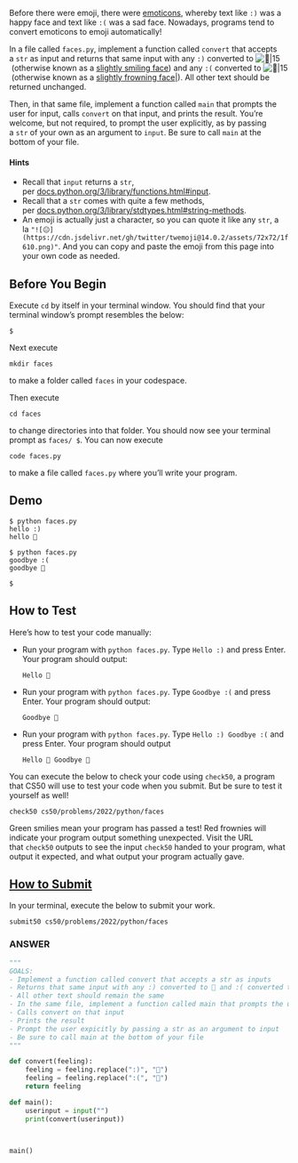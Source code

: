 Before there were emoji, there were [emoticons](https://en.wikipedia.org/wiki/List_of_emoticons), whereby text like `:)` was a happy face and text like `:(` was a sad face. Nowadays, programs tend to convert emoticons to emoji automatically!

In a file called `faces.py`, implement a function called `convert` that accepts a `str` as input and returns that same input with any `:)` converted to ![🙂|15](https://cdn.jsdelivr.net/gh/twitter/twemoji@14.0.2/assets/72x72/1f642.png) (otherwise known as a [slightly smiling face](https://emojipedia.org/slightly-smiling-face/)) and any `:(` converted to ![🙁|15](https://cdn.jsdelivr.net/gh/twitter/twemoji@14.0.2/assets/72x72/1f641.png) (otherwise known as a [slightly frowning face|](https://emojipedia.org/slightly-frowning-face/)). All other text should be returned unchanged.

Then, in that same file, implement a function called `main` that prompts the user for input, calls `convert` on that input, and prints the result. You’re welcome, but not required, to prompt the user explicitly, as by passing a `str` of your own as an argument to `input`. Be sure to call `main` at the bottom of your file.

#### Hints
- Recall that `input` returns a `str`, per [docs.python.org/3/library/functions.html#input](https://docs.python.org/3/library/functions.html#input).
- Recall that a `str` comes with quite a few methods, per [docs.python.org/3/library/stdtypes.html#string-methods](https://docs.python.org/3/library/stdtypes.html#string-methods).
- An emoji is actually just a character, so you can quote it like any `str`, a la `"![😐](https://cdn.jsdelivr.net/gh/twitter/twemoji@14.0.2/assets/72x72/1f610.png)"`. And you can copy and paste the emoji from this page into your own code as needed.

## Before You Begin

Execute `cd` by itself in your terminal window. You should find that your terminal window’s prompt resembles the below:

```
$
```

Next execute

```
mkdir faces
```

to make a folder called `faces` in your codespace.

Then execute

```
cd faces
```

to change directories into that folder. You should now see your terminal prompt as `faces/ $`. You can now execute

```
code faces.py
```

to make a file called `faces.py` where you’ll write your program.

## Demo
```
$ python faces.py
hello :)
hello 🙂

$ python faces.py
goodbye :(
goodbye 🙁

$
```

## How to Test

Here’s how to test your code manually:

- Run your program with `python faces.py`. Type `Hello :)` and press Enter. Your program should output:
    
    ```
    Hello 🙂
    ```
    
- Run your program with `python faces.py`. Type `Goodbye :(` and press Enter. Your program should output:
    
    ```
    Goodbye 🙁
    ```
    
- Run your program with `python faces.py`. Type `Hello :) Goodbye :(` and press Enter. Your program should output
    
    ```
    Hello 🙂 Goodbye 🙁
    ```
    

You can execute the below to check your code using `check50`, a program that CS50 will use to test your code when you submit. But be sure to test it yourself as well!

```
check50 cs50/problems/2022/python/faces
```

Green smilies mean your program has passed a test! Red frownies will indicate your program output something unexpected. Visit the URL that `check50` outputs to see the input `check50` handed to your program, what output it expected, and what output your program actually gave.

## [How to Submit](https://cs50.harvard.edu/python/2022/psets/0/faces/#how-to-submit)

In your terminal, execute the below to submit your work.

```
submit50 cs50/problems/2022/python/faces
```


### ANSWER
```python
"""
GOALS:
- Implement a function called convert that accepts a str as inputs
- Returns that same input with any :) converted to 🙂 and :( converted to 🙁
- All other text should remain the same
- In the same file, implement a function called main that prompts the user for input
- Calls convert on that input
- Prints the result
- Prompt the user expicitly by passing a str as an argument to input
- Be sure to call main at the bottom of your file
"""

def convert(feeling):
	feeling = feeling.replace(":)", "🙂")
	feeling = feeling.replace(":(", "🙁")
	return feeling

def main():
	userinput = input("")
	print(convert(userinput))

  

main()
```